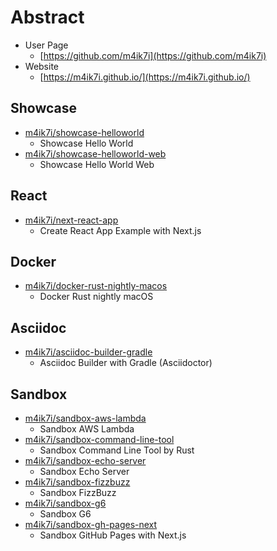 # Abstract

- User Page
    - [https://github.com/m4ik7i](https://github.com/m4ik7i)
- Website
    - [https://m4ik7i.github.io/](https://m4ik7i.github.io/)

## Showcase

- [m4ik7i/showcase-helloworld](https://github.com/m4ik7i/showcase-helloworld)
    - Showcase Hello World
- [m4ik7i/showcase-helloworld-web](https://github.com/m4ik7i/showcase-helloworld-web)
    - Showcase Hello World Web

## React

- [m4ik7i/next-react-app](https://github.com/m4ik7i/next-react-app)
    - Create React App Example with Next.js

## Docker

- [m4ik7i/docker-rust-nightly-macos](https://github.com/m4ik7i/docker-rust-nightly-macos)
    - Docker Rust nightly macOS

## Asciidoc

- [m4ik7i/asciidoc-builder-gradle](https://github.com/m4ik7i/asciidoc-builder-gradle)
    - Asciidoc Builder with Gradle (Asciidoctor)

## Sandbox

- [m4ik7i/sandbox-aws-lambda](https://github.com/m4ik7i/sandbox-aws-lambda)
    - Sandbox AWS Lambda
- [m4ik7i/sandbox-command-line-tool](https://github.com/m4ik7i/sandbox-command-line-tool)
    - Sandbox Command Line Tool by Rust
- [m4ik7i/sandbox-echo-server](https://github.com/m4ik7i/sandbox-echo-server)
    - Sandbox Echo Server
- [m4ik7i/sandbox-fizzbuzz](https://github.com/m4ik7i/sandbox-fizzbuzz)
    - Sandbox FizzBuzz
- [m4ik7i/sandbox-g6](https://github.com/m4ik7i/sandbox-g6)
    - Sandbox G6
- [m4ik7i/sandbox-gh-pages-next](https://github.com/m4ik7i/sandbox-gh-pages-next)
    - Sandbox GitHub Pages with Next.js
